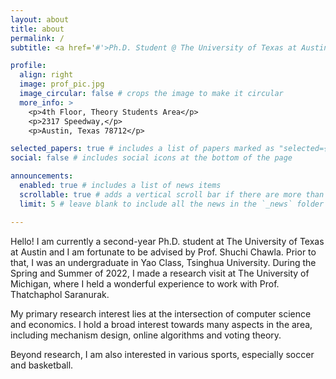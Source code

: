 ```yaml
---
layout: about
title: about
permalink: /
subtitle: <a href='#'>Ph.D. Student @ The University of Texas at Austin</a>.

profile:
  align: right
  image: prof_pic.jpg
  image_circular: false # crops the image to make it circular
  more_info: >
    <p>4th Floor, Theory Students Area</p>
    <p>2317 Speedway,</p>
    <p>Austin, Texas 78712</p>

selected_papers: true # includes a list of papers marked as "selected={true}"
social: false # includes social icons at the bottom of the page

announcements:
  enabled: true # includes a list of news items
  scrollable: true # adds a vertical scroll bar if there are more than 3 news items
  limit: 5 # leave blank to include all the news in the `_news` folder

---
```


Hello! I am currently a second-year Ph.D. student at The University of Texas at Austin and I am fortunate to be advised by Prof. Shuchi Chawla. Prior to that, I was an undergraduate in Yao Class, Tsinghua University. During the Spring and Summer of 2022, I made a research visit at The University of Michigan, where I held a wonderful experience to work with Prof. Thatchaphol Saranurak.

My primary research interest lies at the intersection of computer science and economics. I hold a broad interest towards many aspects in the area, including mechanism design, online algorithms and voting theory.

Beyond research, I am also interested in various sports, especially soccer and basketball.
